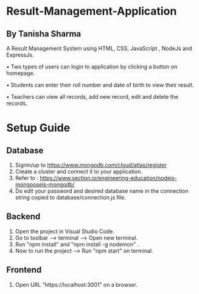 # Result-Management-Application
## By Tanisha Sharma
A Result Management System using HTML, CSS, JavaScript , NodeJs and ExpressJs.

• Two types of users can login to application by clicking a button on homepage.

• Students can enter their roll number and date of birth to view their result.

• Teachers can view all records, add new record, edit and delete the records.

# Setup Guide 

## Database 
1. Signin/up to https://www.mongodb.com/cloud/atlas/register 
2. Create a cluster and connect it to your application.
3. Refer to : https://www.section.io/engineering-education/nodejs-mongoosejs-mongodb/
4. Do edit your password and desired database name in the connection string copied to database/connection.js file.
  
## Backend 
1. Open the project in Visual Studio Code.
2. Go to toolbar --> terminal --> Open new terminal.
3. Run "npm install" and "npm install -g nodemon" .
4. Now to run the project --> Run "npm start" on terminal.
  
## Frontend
1. Open URL "https://localhost:3001" on a browser.
